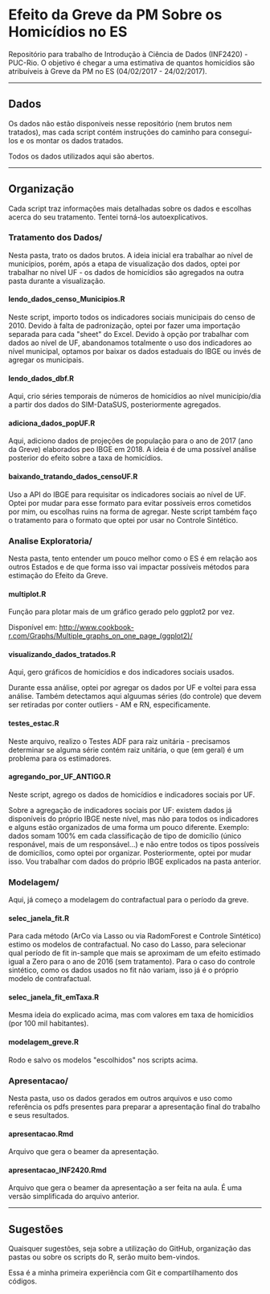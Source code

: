 # Efeito da Greve da PM Sobre os Homicídios no ES

Repositório para trabalho de Introdução à Ciência de Dados (INF2420) - PUC-Rio.
O objetivo é chegar a uma estimativa de quantos homicídios são atribuíveis à
Greve da PM no ES (04/02/2017 - 24/02/2017).

---

## Dados
Os dados não estão disponíveis nesse repositório (nem brutos nem tratados), mas 
cada script contém instruções do caminho para conseguí-los e os montar os
dados tratados.


Todos os dados utilizados aqui são abertos.

---

## Organização


Cada script traz informações mais detalhadas sobre os dados e escolhas acerca do
seu tratamento. Tentei torná-los autoexplicativos.

### Tratamento dos Dados/
Nesta pasta, trato os dados brutos. A ideia inicial era trabalhar ao nível de municípios,
porém, após a etapa de visualização dos dados, optei por trabalhar no nível UF - os dados de
homicídios são agregados na outra pasta durante a visualização.


#### lendo_dados_censo_Municipios.R
Neste script, importo todos os indicadores sociais municipais do censo de 2010. Devido à falta
de padronização, optei por fazer uma importação separada para cada "sheet" do Excel.
Devido à opção por trabalhar com dados ao nível de UF, abandonamos totalmente o uso dos indicadores ao
nível municipal, optamos por baixar os dados estaduais do IBGE ou invés de agregar os municipais.


#### lendo_dados_dbf.R
Aqui, crio séries temporais de números de homicídios ao nível município/dia a partir
dos dados do SIM-DataSUS, posteriormente agregados.


#### adiciona_dados_popUF.R
Aqui, adiciono dados de projeções de população para o ano de 2017 (ano da Greve)
elaborados peo IBGE em 2018. A ideia é de uma possível análise posterior do efeito
sobre a taxa de homicídios.


#### baixando_tratando_dados_censoUF.R
Uso a API do IBGE para requisitar os indicadores sociais ao nível de UF. Optei
por mudar para esse formato para evitar possíveis erros cometidos por mim, ou escolhas
ruins na forma de agregar.
Neste script também faço o tratamento para o formato que optei por usar no Controle 
Sintético.


### Analise Exploratoria/

Nesta pasta, tento entender um pouco melhor como o ES é em relação aos outros
Estados e de que forma isso vai impactar possíveis métodos para estimação
do Efeito da Greve.

#### multiplot.R
Função para plotar mais de um gráfico gerado pelo ggplot2 por vez.


Disponível em: <http://www.cookbook-r.com/Graphs/Multiple_graphs_on_one_page_(ggplot2)/>

#### visualizando_dados_tratados.R
Aqui, gero gráficos de homicídios e dos indicadores sociais usados.


Durante essa análise, optei por agregar os dados por UF e 
voltei para essa análise. Também detectamos aqui alguumas séries (do controle) que
devem ser retiradas por conter outliers - AM e RN, especificamente.


#### testes_estac.R
Neste arquivo, realizo o Testes ADF para raiz unitária - precisamos determinar
se alguma série contém raiz unitária, o que (em geral) é um problema para os estimadores.


#### agregando_por_UF_ANTIGO.R
Neste script, agrego os dados de homicídios e indicadores sociais por UF.


Sobre a agregação de indicadores sociais por UF: existem dados já disponíveis do
próprio IBGE neste nível, mas não para todos os indicadores e alguns estão organizados
de uma forma um pouco diferente. Exemplo: dados somam 100% em cada classificação
de tipo de domicílio (único responável, mais de um responsável...) e não entre 
todos os tipos possíveis de domicílios, como optei por organizar.
Posteriormente, optei por mudar isso. Vou trabalhar com dados do próprio IBGE 
explicados na pasta anterior.


### Modelagem/
Aqui, já começo a modelagem do contrafactual para o período da greve.


#### selec_janela_fit.R
Para cada método (ArCo via Lasso ou via RadomForest e Controle Sintético) estimo os modelos
de contrafactual. No caso do Lasso, para selecionar qual período de fit in-sample que
mais se aproximam de um efeito estimado igual a Zero para o ano de 2016 (sem tratamento).
Para o caso do controle sintético, como os dados usados no fit não variam, isso já é o
próprio modelo de contrafactual.


#### selec_janela_fit_emTaxa.R
Mesma ideia do explicado acima, mas com valores em taxa de homicídios (por 100 mil
habitantes).

#### modelagem_greve.R
Rodo e salvo os modelos "escolhidos" nos scripts acima.


### Apresentacao/
Nesta pasta, uso os dados gerados em outros arquivos e uso como referência os pdfs presentes para preparar a apresentação final do trabalho e seus resultados.

#### apresentacao.Rmd
Arquivo que gera o beamer da apresentação.

#### apresentacao_INF2420.Rmd
Arquivo que gera o beamer da apresentação a ser feita na aula. É uma versão simplificada do arquivo anterior.


---

## Sugestões
Quaisquer sugestões, seja sobre a utilização do GitHub, organização das pastas
ou sobre os scripts do R, serão muito bem-vindos.


Essa é a minha primeira experiência com Git e compartilhamento dos códigos.



